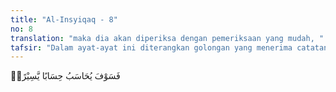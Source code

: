 ```yaml
---
title: "Al-Insyiqaq - 8"
no: 8
translation: "maka dia akan diperiksa dengan pemeriksaan yang mudah, "
tafsir: "Dalam ayat-ayat ini diterangkan golongan yang menerima catatan dengan tangan kanannya yang berisi apa-apa yang telah dikerjakannya, maka ia akan dihisab dengan mudah dan ringan. Dipaparkanlah semua perbuatannya yang baik dan yang buruk, kemudian diberi ganjaran atas perbuatannya yang baik dan dimaafkanlah perbuatannya yang buruk.\n\nDalam sebuah hadis Nabi saw dijelaskan:\n\nDari 'Aisyah, ia berkata, \"Aku mendengar Rasulullah saw. berdoa dalam sebagian salat yang dilakukannya, \"Wahai Allah, hisablah aku dengan hisab yang mudah\". Ketika Rasul selesai salat, aku berkata: \"Wahai Nabi Allah, apakah hisab yang mudah itu? Rasulullah menjawab, \"Hisab yang mudah adalah ketika Allah memeriksa catatan amal seseorang, Dia memaafkan. Wahai 'Aisyah, orang yang diinterogasi pada perhitungan amalnya di hari itu (Hari Kiamat), maka ia celaka. Dan setiap musibah yang menimpa seorang mukmin, Allah akan mengampuni (dosanya) dengan musibah itu, walau hanya sekedar tertusuk duri.\" (Riwayat Ahmad)\n\nMaksud Rasulullah dengan perhitungan yang mudah ialah dimaafkan segala kesalahannya, sedangkan orang yang diperiksa catatannya dengan teliti adalah orang yang mendapat malapetaka. Barang siapa mendapat perhitungan yang mudah dan ringan, ia akan kembali kepada keluarganya yang mukmin dengan gembira sebagaimana firman Allah:\n\nAdapun orang yang kitabnya diberikan di tangan kanannya, maka dia berkata, \"Ambillah, bacalah kitabku (ini). Sesungguhnya aku yakin bahwa (suatu saat) aku akan menerima perhitungan terhadap diriku.\" Maka orang itu berada dalam kehidupan yang diridai. (al-haqqah/69: 19-21)"
---
```


فَسَوْفَ يُحَاسَبُ حِسَابًا يَّسِيْرًاۙ 
